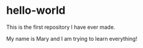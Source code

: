 # hello-world
This is the first repository I have ever made.

My name is Mary and I am trying to learn everything!

